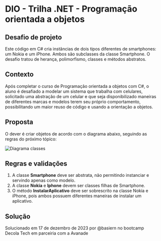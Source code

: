 # DIO - Trilha .NET - Programação orientada a objetos

## Desafio de projeto
Este código em C# cria instâncias de dois tipos diferentes de smartphones: um Nokia e um iPhone. Ambos são subclasses da classe Smartphone.
O desafio tratou de herança, polimorfismo, classes e métodos abstratos.

## Contexto
Após completar o curso de Programação orientada a objetos com C#, o aluno é desafiado a modelar um sistema que trabalha com celulares, solicitado uma abstração de um celular e que seja disponibilizado maneiras de diferentes marcas e modelos terem seu próprio comportamento, possibilitando um maior reuso de código e usando a orientação a objetos.

## Proposta
O dever é criar objetos de acordo com o diagrama abaixo, seguindo as regras do próximo tópico:

![Diagrama classes](Imagens/diagrama.png)

## Regras e validações
1. A classe **Smartphone** deve ser abstrata, não permitindo instanciar e servindo apenas como modelo.
2. A classe **Nokia** e **Iphone** devem ser classes filhas de Smartphone.
3. O método **InstalarAplicativo** deve ser sobrescrito na classe Nokia e iPhone, pois ambos possuem diferentes maneiras de instalar um aplicativo.

## Solução
Solucionado em 17 de dezembro de 2023 por @basiern no bootcamp Decola Tech em parceiria com a Avanade